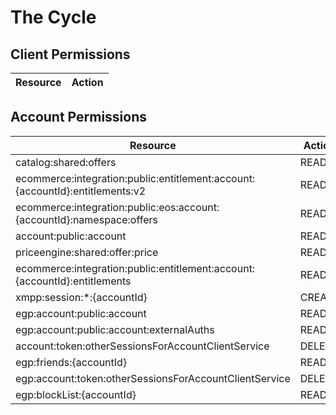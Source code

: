 # The Cycle


## Client Permissions
| Resource | Action |
| - | - |

## Account Permissions
| Resource | Action |
| - | - |
| catalog:shared:offers | READ |
| ecommerce:integration:public:entitlement:account:{accountId}:entitlements:v2 | READ |
| ecommerce:integration:public:eos:account:{accountId}:namespace:offers | READ |
| account:public:account | READ |
| priceengine:shared:offer:price | READ |
| ecommerce:integration:public:entitlement:account:{accountId}:entitlements | READ |
| xmpp:session:*:{accountId} | CREATE |
| egp:account:public:account | READ |
| egp:account:public:account:externalAuths | READ |
| account:token:otherSessionsForAccountClientService | DELETE |
| egp:friends:{accountId} | READ |
| egp:account:token:otherSessionsForAccountClientService | DELETE |
| egp:blockList:{accountId} | READ |

